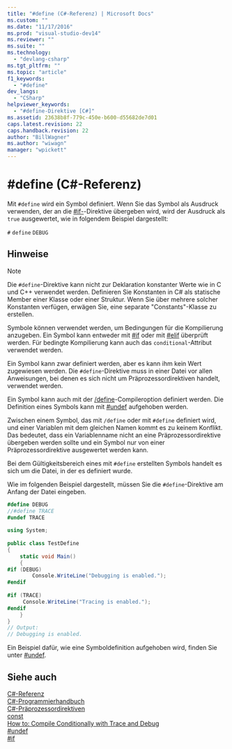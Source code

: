```yaml
---
title: "#define (C#-Referenz) | Microsoft Docs"
ms.custom: ""
ms.date: "11/17/2016"
ms.prod: "visual-studio-dev14"
ms.reviewer: ""
ms.suite: ""
ms.technology: 
  - "devlang-csharp"
ms.tgt_pltfrm: ""
ms.topic: "article"
f1_keywords: 
  - "#define"
dev_langs: 
  - "CSharp"
helpviewer_keywords: 
  - "#define-Direktive [C#]"
ms.assetid: 23638b8f-779c-450e-b600-d55682de7d01
caps.latest.revision: 22
caps.handback.revision: 22
author: "BillWagner"
ms.author: "wiwagn"
manager: "wpickett"
---
```

# #define (C#-Referenz)
Mit `#define` wird ein Symbol definiert.  Wenn Sie das Symbol als Ausdruck verwenden, der an die [\#if\-](../../../csharp/language-reference/preprocessor-directives/preprocessor-if.md)\-Direktive übergeben wird, wird der Ausdruck als `true` ausgewertet, wie in folgendem Beispiel dargestellt:  
  
 `#`  `define`   `DEBUG`  
  
## Hinweise  
  
> [!NOTE]
>  Die `#define`\-Direktive kann nicht zur Deklaration konstanter Werte wie in C und C\+\+ verwendet werden.  Definieren Sie Konstanten in C\# als statische Member einer Klasse oder einer Struktur.  Wenn Sie über mehrere solcher Konstanten verfügen, erwägen Sie, eine separate "Constants"\-Klasse zu erstellen.  
  
 Symbole können verwendet werden, um Bedingungen für die Kompilierung anzugeben.  Ein Symbol kann entweder mit [\#if](../../../csharp/language-reference/preprocessor-directives/preprocessor-if.md) oder mit [\#elif](../../../csharp/language-reference/preprocessor-directives/preprocessor-elif.md) überprüft werden.  Für bedingte Kompilierung kann auch das `conditional`\-Attribut verwendet werden.  
  
 Ein Symbol kann zwar definiert werden, aber es kann ihm kein Wert zugewiesen werden.  Die `#define`\-Direktive muss in einer Datei vor allen Anweisungen, bei denen es sich nicht um Präprozessordirektiven handelt, verwendet werden.  
  
 Ein Symbol kann auch mit der [\/define](../../../csharp/language-reference/compiler-options/define-compiler-option.md)\-Compileroption definiert werden.  Die Definition eines Symbols kann mit [\#undef](../../../csharp/language-reference/preprocessor-directives/preprocessor-undef.md) aufgehoben werden.  
  
 Zwischen einem Symbol, das mit `/define` oder mit `#define` definiert wird, und einer Variablen mit dem gleichen Namen kommt es zu keinem Konflikt.  Das bedeutet, dass ein Variablenname nicht an eine Präprozessordirektive übergeben werden sollte und ein Symbol nur von einer Präprozessordirektive ausgewertet werden kann.  
  
 Bei dem Gültigkeitsbereich eines mit `#define` erstellten Symbols handelt es sich um die Datei, in der es definiert wurde.  
  
 Wie im folgenden Beispiel dargestellt, müssen Sie die `#define`\-Direktive am Anfang der Datei eingeben.  
  
```c#  
#define DEBUG  
//#define TRACE  
#undef TRACE  
  
using System;  
  
public class TestDefine  
{  
    static void Main()  
    {  
#if (DEBUG)  
        Console.WriteLine("Debugging is enabled.");  
#endif  
  
#if (TRACE)  
     Console.WriteLine("Tracing is enabled.");  
#endif  
    }  
}  
// Output:  
// Debugging is enabled.  
```  
  
 Ein Beispiel dafür, wie eine Symboldefinition aufgehoben wird, finden Sie unter [\#undef](../../../csharp/language-reference/preprocessor-directives/preprocessor-undef.md).  
  
## Siehe auch  
 [C\#\-Referenz](../../../csharp/language-reference/index.md)   
 [C\#\-Programmierhandbuch](../../../csharp/programming-guide/index.md)   
 [C\#\-Präprozessordirektiven](../../../csharp/language-reference/preprocessor-directives/index.md)   
 [const](../../../csharp/language-reference/keywords/const.md)   
 [How to: Compile Conditionally with Trace and Debug](../Topic/How%20to:%20Compile%20Conditionally%20with%20Trace%20and%20Debug.md)   
 [\#undef](../../../csharp/language-reference/preprocessor-directives/preprocessor-undef.md)   
 [\#if](../../../csharp/language-reference/preprocessor-directives/preprocessor-if.md)